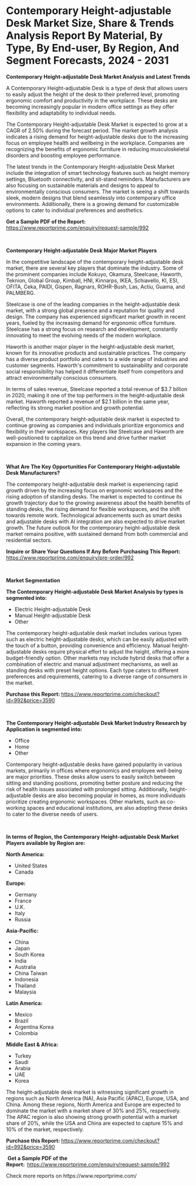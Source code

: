 <p><h1>Contemporary Height-adjustable Desk Market Size, Share & Trends Analysis Report By Material, By Type, By End-user, By Region, And Segment Forecasts, 2024 - 2031</h1></p><p><strong>Contemporary Height-adjustable Desk Market Analysis and Latest Trends</strong></p>
<p><p>A Contemporary Height-adjustable Desk is a type of desk that allows users to easily adjust the height of the desk to their preferred level, promoting ergonomic comfort and productivity in the workplace. These desks are becoming increasingly popular in modern office settings as they offer flexibility and adaptability to individual needs.</p><p>The Contemporary Height-adjustable Desk Market is expected to grow at a CAGR of 2.50% during the forecast period. The market growth analysis indicates a rising demand for height-adjustable desks due to the increasing focus on employee health and wellbeing in the workplace. Companies are recognizing the benefits of ergonomic furniture in reducing musculoskeletal disorders and boosting employee performance.</p><p>The latest trends in the Contemporary Height-adjustable Desk Market include the integration of smart technology features such as height memory settings, Bluetooth connectivity, and sit-stand reminders. Manufacturers are also focusing on sustainable materials and designs to appeal to environmentally conscious consumers. The market is seeing a shift towards sleek, modern designs that blend seamlessly into contemporary office environments. Additionally, there is a growing demand for customizable options to cater to individual preferences and aesthetics.</p></p>
<p><strong>Get a Sample PDF of the Report:&nbsp;</strong> <a href="https://www.reportprime.com/enquiry/request-sample/992">https://www.reportprime.com/enquiry/request-sample/992</a></p>
<p>&nbsp;</p>
<p><strong>Contemporary Height-adjustable Desk Major Market Players</strong></p>
<p><p>In the competitive landscape of the contemporary height-adjustable desk market, there are several key players that dominate the industry. Some of the prominent companies include Kokuyo, Okamura, Steelcase, Haworth, Teknion, Global Group, Kimball, HNI, Kinnarps, IKEA, Schiavello, KI, ESI, OFITA, Ceka, PAIDI, Gispen, Ragnars, ROHR-Bush, Las, Actiu, Guama, and PALMBERG.</p><p>Steelcase is one of the leading companies in the height-adjustable desk market, with a strong global presence and a reputation for quality and design. The company has experienced significant market growth in recent years, fueled by the increasing demand for ergonomic office furniture. Steelcase has a strong focus on research and development, constantly innovating to meet the evolving needs of the modern workplace.</p><p>Haworth is another major player in the height-adjustable desk market, known for its innovative products and sustainable practices. The company has a diverse product portfolio and caters to a wide range of industries and customer segments. Haworth's commitment to sustainability and corporate social responsibility has helped it differentiate itself from competitors and attract environmentally conscious consumers.</p><p>In terms of sales revenue, Steelcase reported a total revenue of $3.7 billion in 2020, making it one of the top performers in the height-adjustable desk market. Haworth reported a revenue of $2.1 billion in the same year, reflecting its strong market position and growth potential.</p><p>Overall, the contemporary height-adjustable desk market is expected to continue growing as companies and individuals prioritize ergonomics and flexibility in their workspaces. Key players like Steelcase and Haworth are well-positioned to capitalize on this trend and drive further market expansion in the coming years.</p></p>
<p>&nbsp;</p>
<p><strong>What Are The Key Opportunities For Contemporary Height-adjustable Desk Manufacturers?</strong></p>
<p><p>The contemporary height-adjustable desk market is experiencing rapid growth driven by the increasing focus on ergonomic workspaces and the rising adoption of standing desks. The market is expected to continue its growth trajectory due to the growing awareness about the health benefits of standing desks, the rising demand for flexible workspaces, and the shift towards remote work. Technological advancements such as smart desks and adjustable desks with AI integration are also expected to drive market growth. The future outlook for the contemporary height-adjustable desk market remains positive, with sustained demand from both commercial and residential sectors.</p></p>
<p><strong>Inquire or Share Your Questions If Any Before Purchasing This Report:</strong> <a href="https://www.reportprime.com/enquiry/pre-order/992">https://www.reportprime.com/enquiry/pre-order/992</a></p>
<p>&nbsp;</p>
<p><strong>Market Segmentation</strong></p>
<p><strong>The Contemporary Height-adjustable Desk Market Analysis by types is segmented into:</strong></p>
<p><ul><li>Electric Height-adjustable Desk</li><li>Manual Height-adjustable Desk</li><li>Other</li></ul></p>
<p><p>The contemporary height-adjustable desk market includes various types such as electric height-adjustable desks, which can be easily adjusted with the touch of a button, providing convenience and efficiency. Manual height-adjustable desks require physical effort to adjust the height, offering a more budget-friendly option. Other markets may include hybrid desks that offer a combination of electric and manual adjustment mechanisms, as well as standing desks with preset height options. Each type caters to different preferences and requirements, catering to a diverse range of consumers in the market.</p></p>
<p><strong>Purchase this Report:&nbsp;</strong><a href="https://www.reportprime.com/checkout?id=992&price=3590">https://www.reportprime.com/checkout?id=992&price=3590</a></p>
<p>&nbsp;</p>
<p><strong>The Contemporary Height-adjustable Desk Market Industry Research by Application is segmented into:</strong></p>
<p><ul><li>Office</li><li>Home</li><li>Other</li></ul></p>
<p><p>Contemporary height-adjustable desks have gained popularity in various markets, primarily in offices where ergonomics and employee well-being are major priorities. These desks allow users to easily switch between sitting and standing positions, promoting better posture and reducing the risk of health issues associated with prolonged sitting. Additionally, height-adjustable desks are also becoming popular in homes, as more individuals prioritize creating ergonomic workspaces. Other markets, such as co-working spaces and educational institutions, are also adopting these desks to cater to the diverse needs of users.</p></p>
<p>&nbsp;</p>
<p><strong>In terms of Region, the Contemporary Height-adjustable Desk Market Players available by Region are:</strong></p>
<p>
    <p> <strong> North America: </strong>
        <ul>
            <li>United States</li>
            <li>Canada</li>
        </ul>
        </p> 
    <p> <strong> Europe: </strong>
        <ul>
            <li>Germany</li>
            <li>France</li>
            <li>U.K.</li>
            <li>Italy</li>
            <li>Russia</li>
        </ul>
        </p> 
    <p> <strong> Asia-Pacific: </strong>
        <ul>
            <li>China</li>
            <li>Japan</li>
            <li>South Korea</li>
            <li>India</li>
            <li>Australia</li>
            <li>China Taiwan</li>
            <li>Indonesia</li>
            <li>Thailand</li>
            <li>Malaysia</li>
        </ul>
        </p> 
    <p> <strong> Latin America: </strong>
        <ul>
            <li>Mexico</li>
            <li>Brazil</li>
            <li>Argentina Korea</li>
            <li>Colombia</li>
        </ul>
        </p> 
    <p> <strong> Middle East & Africa: </strong>
        <ul>
            <li>Turkey</li>
            <li>Saudi</li>
            <li>Arabia</li>
            <li>UAE</li>
            <li>Korea</li>
        </ul>
    </p>
    </p>
<p><p>The height-adjustable desk market is witnessing significant growth in regions such as North America (NA), Asia Pacific (APAC), Europe, USA, and China. Among these regions, North America and Europe are expected to dominate the market with a market share of 30% and 25%, respectively. The APAC region is also showing strong growth potential with a market share of 20%, while the USA and China are expected to capture 15% and 10% of the market, respectively.</p></p>
<p><strong>Purchase this Report: </strong><a href="https://www.reportprime.com/checkout?id=992&price=3590">https://www.reportprime.com/checkout?id=992&price=3590</a></p>
<p>&nbsp;<strong>Get a Sample PDF of the Report:&nbsp;&nbsp;</strong><a href="https://www.reportprime.com/enquiry/request-sample/992">https://www.reportprime.com/enquiry/request-sample/992</a></p>
<p><strong></strong></p>
<p>Check more reports on https://www.reportprime.com/</p>